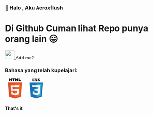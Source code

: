 ### 👋 Halo , Aku Aeroxflush
# Di Github Cuman lihat Repo punya orang lain 😛
<a href="https://www.discordapp.com/users/574176914483445760"> 
  <img height="30" width="30" src="https://discord.com/assets/3437c10597c1526c3dbd98c737c2bcae.svg">
</a> Add me?


### Bahasa yang telah kupelajari:
<img height="64" width="64" src="https://raw.githubusercontent.com/github/explore/80688e429a7d4ef2fca1e82350fe8e3517d3494d/topics/html/html.png" /> <img height="64" width="64" src="https://raw.githubusercontent.com/github/explore/80688e429a7d4ef2fca1e82350fe8e3517d3494d/topics/css/css.png" />

#### That's it
